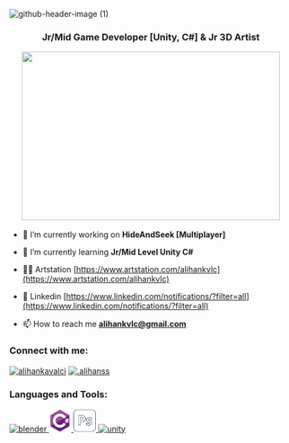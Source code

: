 ![github-header-image (1)](https://github.com/alihankvlc/inventorydemosystem/assets/147824938/9c44513c-46aa-4ead-928f-b2442e3fb5de)
<h3 align="center">Jr/Mid Game Developer [Unity, C#] & Jr 3D Artist</h3><p align="center">
  <img width="460" height="300" src="https://media.tenor.com/GfSX-u7VGM4AAAAC/coding.gif">
</p>

- 🔭 I’m currently working on **HideAndSeek [Multiplayer]**

- 🌱 I’m currently learning **Jr/Mid Level Unity C#**

- 👨‍💻 Artstation [https://www.artstation.com/alihankvlc](https://www.artstation.com/alihankvlc)

- 📝 Linkedin [https://www.linkedin.com/notifications/?filter=all](https://www.linkedin.com/notifications/?filter=all)

- 📫 How to reach me **alihankvlc@gmail.com**

<h3 align="left">Connect with me:</h3>
<p align="left">
<a href="https://linkedin.com/in/alihankavalci" target="blank"><img align="center" src="https://raw.githubusercontent.com/rahuldkjain/github-profile-readme-generator/master/src/images/icons/Social/linked-in-alt.svg" alt="alihankavalci" height="30" width="40" /></a>
<a href="https://discord.gg/.alihanss" target="blank"><img align="center" src="https://raw.githubusercontent.com/rahuldkjain/github-profile-readme-generator/master/src/images/icons/Social/discord.svg" alt=".alihanss" height="30" width="40" /></a>
</p>

<h3 align="left">Languages and Tools:</h3>
<p align="left"> <a href="https://www.blender.org/" target="_blank" rel="noreferrer"> <img src="https://download.blender.org/branding/community/blender_community_badge_white.svg" alt="blender" width="40" height="40"/> </a> <a href="https://www.w3schools.com/cs/" target="_blank" rel="noreferrer"> <img src="https://raw.githubusercontent.com/devicons/devicon/master/icons/csharp/csharp-original.svg" alt="csharp" width="40" height="40"/> </a> <a href="https://www.photoshop.com/en" target="_blank" rel="noreferrer"> <img src="https://raw.githubusercontent.com/devicons/devicon/master/icons/photoshop/photoshop-line.svg" alt="photoshop" width="40" height="40"/> </a> <a href="https://unity.com/" target="_blank" rel="noreferrer"> <img src="https://www.vectorlogo.zone/logos/unity3d/unity3d-icon.svg" alt="unity" width="40" height="40"/> </a> </p>
